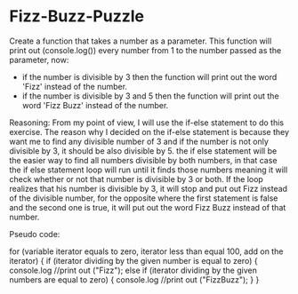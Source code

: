 # Fizz-Buzz-Puzzle
Create a function that takes a number as a parameter. This function will print out (console.log()) every number from 1 to the number passed as the parameter, now:
- if the number is divisible by 3 then the function will print out the word 'Fizz' instead of the number.
- if the number is divisible by 3 and 5 then the function will print out the word 'Fizz Buzz' instead of the number.

Reasoning:
From my point of view, I will use the if-else statement to do this exercise. The reason why I decided on the if-else statement is because they want me to find any divisible number of 3 and if the number is not only divisible by 3, it should be also divisible by 5. the if else statement will be the easier way to find all numbers divisible by both numbers, in that case the if else statement loop will run until it finds those numbers meaning it will check  whether or not that number is divisible by 3 or both. If the loop realizes that his number is divisible by 3, it will stop and put out Fizz instead of the divisible number, for the opposite where the first statement is false and the second one is true, it will put out the word Fizz Buzz instead of that number.

Pseudo code:

for (variable iterator equals to zero, iterator less than equal 100, add on the iterator) {
if (iterator dividing by the given number is equal to zero) {
    console.log //print out ("Fizz");
else if (iterator dividing by the given numbers are equal to zero) {
    console.log //print out ("FizzBuzz");
}
}

